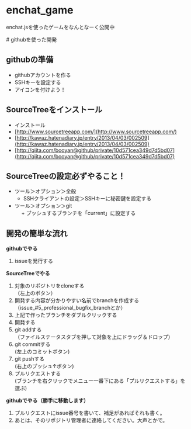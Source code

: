 enchat_game
===========

enchat.jsを使ったゲームをなんとなーく公開中


﻿# githubを使った開発

## githubの準備
  - githubアカウントを作る 
  - SSHキーを設定する
  - アイコンを付けよう！

## SourceTreeをインストール
 - インストール
 - [http://www.sourcetreeapp.com/](http://www.sourcetreeapp.com/)
 - [http://kawaz.hatenadiary.jp/entry/2013/04/03/002509](http://kawaz.hatenadiary.jp/entry/2013/04/03/002509)
 - [http://qiita.com/booyan@github/private/10d571cea349d7d5bd07](http://qiita.com/booyan@github/private/10d571cea349d7d5bd07)

## SourceTreeの設定必ずやること！
  - ツール＞オプション＞全般  
    + SSHクライアントの設定＞SSHキーに秘密鍵を設定する  
  - ツール＞オプション＞git  
　  + プッシュするブランチを「current」に設定する  

## 開発の簡単な流れ

 **githubでやる**

 1. issueを発行する

 **SourceTreeでやる**

 1. 対象のリポジトリをcloneする  
 （左上のボタン）
 1. 開発する内容が分かりやすい名前でbranchを作成する  
 （issue_#5_professional_bugfix_branchとか）
 1. 上記で作ったブランチをダブルクリックする
 1. 開発する
 1. git addする  
 （ファイルステータスタブを押して対象を上にドラッグ＆ドロップ）
 1. git commitする  
 (左上のコミットボタン)
 1. git pushする  
 (右上のプッシュ↑ボタン)
 1. プルリクエストする  
 (ブランチを右クリックでメニュー一番下にある「プルリクエストする」を選ぶ)

**githubでやる（勝手に移動します）**

 1. プルリクエストにissue番号を書いて、補足があればそれも書く。
 1. あとは、そのリポジトリ管理者に連絡してください。大声とかで。




